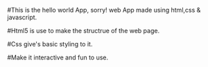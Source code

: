 #This is the hello world App, sorry! web App made using html,css & javascript.

#Html5 is use to make the structrue of the web page.

#Css give's basic styling to it.

#Make it interactive and fun to use.